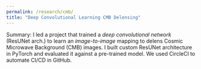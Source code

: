 ```yaml
---
permalink: /research/cmb/
title: "Deep Convolutional Learning CMB Delensing"
---
```


Summary: I led a project that trained a *deep convolutional network* (ResUNet arch.) to learn an *image-to-image* mapping to delens Cosmic Microwave Background (CMB) images. I built custom ResUNet architecture in PyTorch and evaluated it against a pre-trained model. We used CircleCI to automate CI/CD in GitHub.

